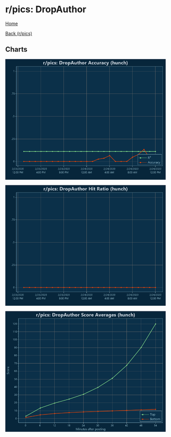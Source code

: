# r/pics: DropAuthor

[Home](../../index.md)

[Back (r/pics)](../hunch_pics.md)

## Charts

![r/pics R² (hunch)](../../images/models/hunch_pics_DropAuthor_Accuracy.png "r/pics R² (hunch)")

![r/pics Hit Ratio (hunch)](../../images/models/hunch_pics_DropAuthor_HitRatio.png "r/pics Hit Ratio (hunch)")

![r/pics Score Averages (hunch)](../../images/models/hunch_pics_DropAuthor_Scores.png "r/pics Score Averages (hunch)")

